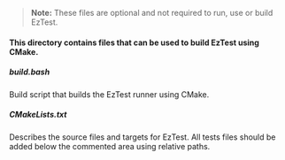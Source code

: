 >  <b>Note:</b> These files are optional and not required to run, use or build EzTest.

#### This directory contains files that can be used to build EzTest using CMake.      

##### build.bash

Build script that builds the EzTest runner using CMake.


##### CMakeLists.txt

Describes the source files and targets for EzTest. All tests files should be added below the commented area using relative paths.


